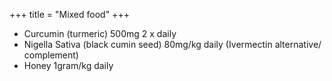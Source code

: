 +++
title = "Mixed food"
+++

- Curcumin (turmeric) 500mg 2 x daily
- Nigella Sativa (black cumin seed) 80mg/kg daily (Ivermectin alternative/ complement)
- Honey 1gram/kg daily